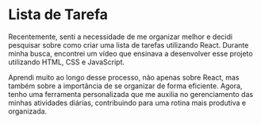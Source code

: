 # Lista de Tarefa

Recentemente, senti a necessidade de me organizar melhor e decidi pesquisar sobre como criar uma lista de tarefas utilizando React. Durante minha busca, encontrei um vídeo que ensinava a desenvolver esse projeto utilizando HTML, CSS e JavaScript.

Aprendi muito ao longo desse processo, não apenas sobre React, mas também sobre a importância de se organizar de forma eficiente. Agora, tenho uma ferramenta personalizada que me auxilia no gerenciamento das minhas atividades diárias, contribuindo para uma rotina mais produtiva e organizada.
